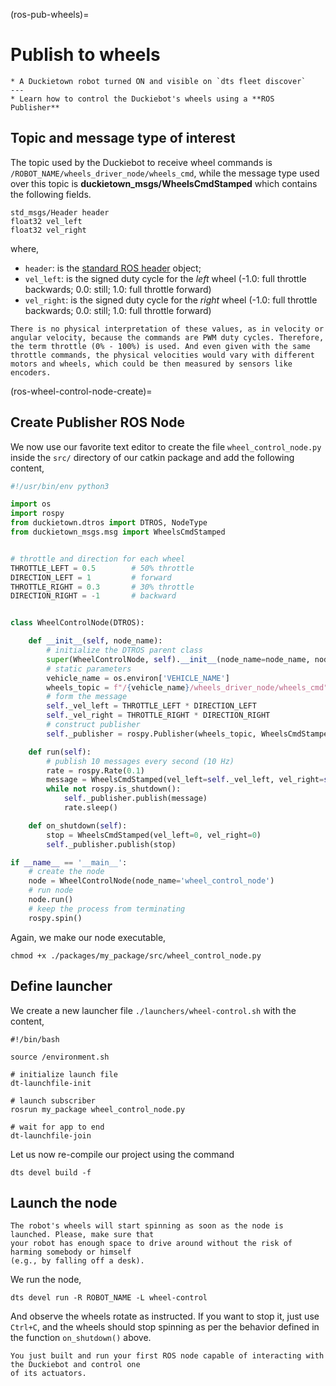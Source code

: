 (ros-pub-wheels)=
# Publish to wheels

```{needget}
* A Duckietown robot turned ON and visible on `dts fleet discover`
---
* Learn how to control the Duckiebot's wheels using a **ROS Publisher**
```

## Topic and message type of interest

The topic used by the Duckiebot to receive wheel commands
is `/ROBOT_NAME/wheels_driver_node/wheels_cmd`, while the message type used over this topic is
**duckietown_msgs/WheelsCmdStamped** which contains the following fields.

```
std_msgs/Header header
float32 vel_left
float32 vel_right
```

where,
- `header`: is the [standard ROS header](https://wiki.ros.org/msg#Header) object;
- `vel_left`: is the signed duty cycle for the *left* wheel (-1.0: full throttle backwards; 0.0: still; 1.0: full throttle forward)
- `vel_right`: is the signed duty cycle for the *right* wheel (-1.0: full throttle backwards; 0.0: still; 1.0: full throttle forward)

```{note}
There is no physical interpretation of these values, as in velocity or angular velocity, because the commands are PWM duty cycles. Therefore, the term throttle (0% - 100%) is used. And even given with the same throttle commands, the physical velocities would vary with different motors and wheels, which could be then measured by sensors like encoders.
```

(ros-wheel-control-node-create)=
## Create Publisher ROS Node

We now use our favorite text editor to create the file 
`wheel_control_node.py` inside the `src/` directory of our catkin package and add the following content,

```python
#!/usr/bin/env python3

import os
import rospy
from duckietown.dtros import DTROS, NodeType
from duckietown_msgs.msg import WheelsCmdStamped


# throttle and direction for each wheel
THROTTLE_LEFT = 0.5        # 50% throttle
DIRECTION_LEFT = 1         # forward
THROTTLE_RIGHT = 0.3       # 30% throttle
DIRECTION_RIGHT = -1       # backward


class WheelControlNode(DTROS):

    def __init__(self, node_name):
        # initialize the DTROS parent class
        super(WheelControlNode, self).__init__(node_name=node_name, node_type=NodeType.GENERIC)
        # static parameters
        vehicle_name = os.environ['VEHICLE_NAME']
        wheels_topic = f"/{vehicle_name}/wheels_driver_node/wheels_cmd"
        # form the message
        self._vel_left = THROTTLE_LEFT * DIRECTION_LEFT
        self._vel_right = THROTTLE_RIGHT * DIRECTION_RIGHT
        # construct publisher
        self._publisher = rospy.Publisher(wheels_topic, WheelsCmdStamped, queue_size=1)

    def run(self):
        # publish 10 messages every second (10 Hz)
        rate = rospy.Rate(0.1)
        message = WheelsCmdStamped(vel_left=self._vel_left, vel_right=self._vel_right)
        while not rospy.is_shutdown():
            self._publisher.publish(message)
            rate.sleep()

    def on_shutdown(self):
        stop = WheelsCmdStamped(vel_left=0, vel_right=0)
        self._publisher.publish(stop)

if __name__ == '__main__':
    # create the node
    node = WheelControlNode(node_name='wheel_control_node')
    # run node
    node.run()
    # keep the process from terminating
    rospy.spin()
```

Again, we make our node executable,

    chmod +x ./packages/my_package/src/wheel_control_node.py


## Define launcher

We create a new launcher file `./launchers/wheel-control.sh` with the content,

```shell
#!/bin/bash

source /environment.sh

# initialize launch file
dt-launchfile-init

# launch subscriber
rosrun my_package wheel_control_node.py

# wait for app to end
dt-launchfile-join
```

Let us now re-compile our project using the command

    dts devel build -f


## Launch the node


```{danger}
The robot's wheels will start spinning as soon as the node is launched. Please, make sure that 
your robot has enough space to drive around without the risk of harming somebody or himself 
(e.g., by falling off a desk).
```

We run the node,

    dts devel run -R ROBOT_NAME -L wheel-control

And observe the wheels rotate as instructed.
If you want to stop it, just use `Ctrl+C`, and the wheels should stop spinning as per the behavior 
defined in the function `on_shutdown()` above.

```{admonition} Congratulations 🎉
You just built and run your first ROS node capable of interacting with the Duckiebot and control one
of its actuators.
```
